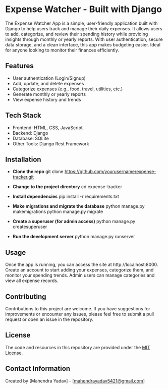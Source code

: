 # Expense Watcher - Built with Django

The Expense Watcher App is a simple, user-friendly application built with Django to help users track and manage their daily expenses. It allows users to add, categorize, and review their spending history while providing insights through monthly or yearly reports. With user authentication, secure data storage, and a clean interface, this app makes budgeting easier. Ideal for anyone looking to monitor their finances efficiently.

## Features

- User authentication (Login/Signup)
- Add, update, and delete expenses
- Categorize expenses (e.g., food, travel, utilities, etc.)
- Generate monthly or yearly reports
- View expense history and trends

## Tech Stack

- Frontend: HTML, CSS, JavaScript 
- Backend: Django
- Database: SQLite
- Other Tools: Django Rest Framework

## Installation

- **Clone the repo**
git clone https://github.com/yourusername/expense-tracker.git

- **Change to the project directory**
cd expense-tracker

- **Install dependencies**
pip install -r requirements.txt

- **Make migrations and migrate the database**
python manage.py makemigrations
python manage.py migrate

- **Create a superuser (for admin access)**
python manage.py createsuperuser

- **Run the development server**
python manage.py runserver

## Usage

Once the app is running, you can access the site at http://localhost:8000. Create an account to start adding your expenses, categorize them, and monitor your spending trends. Admin users can manage categories and view all expense records.

## Contributing

Contributions to this project are welcome. If you have suggestions for improvements or encounter any issues, please feel free to submit a pull request or open an issue in the repository.

## License
The code and resources in this repository are provided under the [MIT License](LICENSE).

## Contact Information

Created by [Mahendra Yadav] - [mahendrayadav5421@gmail.com]


